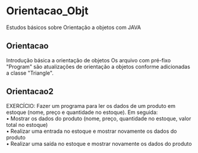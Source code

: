 # Orientacao_Objt
Estudos básicos sobre Orientação a objetos com JAVA

<h2>Orientacao</h2>
Introdução básica a orientação de objetos
Os arquivo com pré-fixo "Program" são atualizações de orientação a objetos conforme adicionadas a classe "Triangle". 

<h2>Orientacao2</h2>
EXERCÍCIO: Fazer um programa para ler os dados de um produto em estoque (nome, preço e
quantidade no estoque). Em seguida:<br>
• Mostrar os dados do produto (nome, preço, quantidade no estoque, valor total no
estoque)<br>
• Realizar uma entrada no estoque e mostrar novamente os dados do produto<br>
• Realizar uma saída no estoque e mostrar novamente os dados do produto<br>

